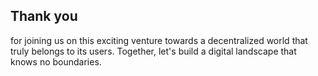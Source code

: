 ## Thank you 
 for joining us on this exciting venture towards a decentralized world that truly belongs to its users. 
 Together, let's build a digital landscape that knows no boundaries.
